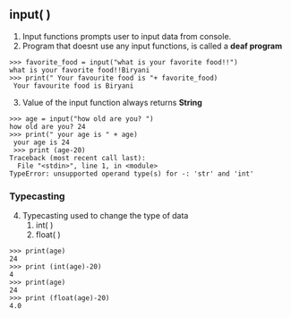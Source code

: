 ## input( )
1. Input functions prompts user to input data from console.
2. Program that doesnt use any input functions, is called a **deaf program**

```
>>> favorite_food = input("what is your favorite food!!")
what is your favorite food!!Biryani
>>> print(" Your favourite food is "+ favorite_food)
 Your favourite food is Biryani
 ```
3. Value of the input function always returns **String**
```
>>> age = input("how old are you? ")
how old are you? 24
>>> print(" your age is " + age)
 your age is 24
 >>> print (age-20)
Traceback (most recent call last):
  File "<stdin>", line 1, in <module>
TypeError: unsupported operand type(s) for -: 'str' and 'int'
 ```

### Typecasting
4. Typecasting used to change the type of data
    1. int( )
    2. float( )
```
>>> print(age)
24
>>> print (int(age)-20)
4
>>> print(age)
24
>>> print (float(age)-20)
4.0
```